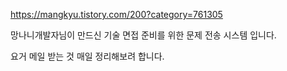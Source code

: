 https://mangkyu.tistory.com/200?category=761305

망나니개발자님이 만드신 기술 면접 준비를 위한 문제 전송 시스템 입니다.

요거 메일 받는 것 매일 정리해보려 합니다.
